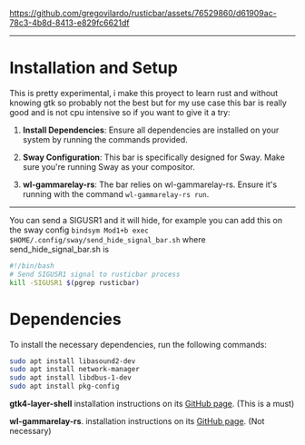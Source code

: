 https://github.com/gregovilardo/rusticbar/assets/76529860/d61909ac-78c3-4b8d-8413-e829fc6621df

---

# Installation and Setup

This is pretty experimental, i make this proyect to learn rust and without knowing gtk so probably not the best 
but for my use case this bar is really good and is not cpu intensive so if you want to give it a try:

1. **Install Dependencies**: Ensure all dependencies are installed on your system by running the commands provided.

2. **Sway Configuration**: This bar is specifically designed for Sway. Make sure you're running Sway as your compositor.

3. **wl-gammarelay-rs**: The bar relies on wl-gammarelay-rs. Ensure it's running with the command `wl-gammarelay-rs run`.

---

You can send a SIGUSR1 and it will hide, for example you can add this on the sway config `bindsym Mod1+b exec $HOME/.config/sway/send_hide_signal_bar.sh`
where send_hide_signal_bar.sh is 
```bash
#!/bin/bash
# Send SIGUSR1 signal to rusticbar process
kill -SIGUSR1 $(pgrep rusticbar)
```

# Dependencies

To install the necessary dependencies, run the following commands:

```bash
sudo apt install libasound2-dev
sudo apt install network-manager
sudo apt install libdbus-1-dev
sudo apt install pkg-config
```

**gtk4-layer-shell** installation instructions on its [GitHub page](https://github.com/wmww/gtk4-layer-shell). (This is a must)

**wl-gammarelay-rs**. installation instructions on its [GitHub page](https://github.com/MaxVerevkin/wl-gammarelay-rs). (Not necessary)




